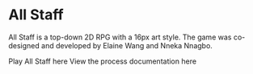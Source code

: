 # All Staff

All Staff is a top-down 2D RPG with a 16px art style. The game was co-designed and developed by Elaine Wang and Nneka Nnagbo.

Play All Staff here
View the process documentation here
